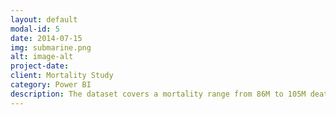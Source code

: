 ```yaml
---
layout: default
modal-id: 5
date: 2014-07-15
img: submarine.png
alt: image-alt
project-date: 
client: Mortality Study
category: Power BI
description: The dataset covers a mortality range from 86M to 105M deaths per year (or per 100,000 people). The highest recorded death rate was in Mali/1970, while the lowest was in Japan/2010. Mortality is highest among 0 to 6 days, contributing to 62% of total deaths. Infant mortality (ages 0-5) and elderly mortality (65+) show distinct trends, often linked to healthcare quality and disease prevalence. The total number of deaths has increased by 8% from 1970 to 210. Regional trends indicate that India experiences consistently high mortality, often due to poverty, conflict, lack of healthcare access.
---
```

